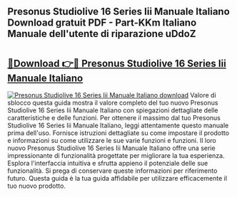 ## Presonus Studiolive 16 Series Iii Manuale Italiano Download gratuit PDF - Part-KKm Italiano Manuale dell'utente di riparazione uDdoZ

# <h2><a href="http://dfacw19.blite.top/?on=Presonus+Studiolive+16+Series+Iii+Manuale+Italiano">🔗Download 👉🔴 Presonus Studiolive 16 Series Iii Manuale Italiano</a></h2>

[![Presonus Studiolive 16 Series Iii Manuale Italiano download](https://i.imgur.com/lujVjoI.png)](http://dfacw19.blite.top/?on=Presonus+Studiolive+16+Series+Iii+Manuale+Italiano)
Valore di sblocco questa guida mostra il valore completo del tuo nuovo Presonus Studiolive 16 Series Iii Manuale Italiano con spiegazioni dettagliate delle caratteristiche e delle funzioni. Per ottenere il massimo dal tuo Presonus Studiolive 16 Series Iii Manuale Italiano, leggi attentamente questo manuale prima dell'uso. Fornisce istruzioni dettagliate su come impostare il prodotto e informazioni su come utilizzare le sue varie funzioni e funzioni. Il loro nuovo Presonus Studiolive 16 Series Iii Manuale Italiano offre una serie impressionante di funzionalità progettate per migliorare la tua esperienza. Esplora l'interfaccia intuitiva e sfrutta appieno il potenziale delle sue funzionalità. Si prega di conservare queste informazioni per riferimento futuro. Questa guida è la tua guida affidabile per utilizzare efficacemente il tuo nuovo prodotto.
